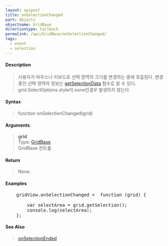 ```yaml
---
layout: apipost
title: onSelectionChanged
part: Objects
objectname: GridBase
directiontype: Callback
permalink: /api/GridBase/onSelectionChanged/
tags:
  - event
  - selection
---
```



#### Description

> 사용자가 마우스나 키보드로 선택 영역의 크기를 변경하는 중에 호출된다. 변경 중인 선택 영역의 정보는 [getSelectionData](/api/GridBase/getSelectionData/) 함수로 알 수 있다.  
> grid.SelectOptions.style이 none인경우 발생하지 않는다  

#### Syntax

> function onSelectionChanged(grid)  

#### Arguments

> **grid**  
> Type: [GridBase](/api/GridBase/)  
> GridBase 컨트롤  

#### Return

> None.  

#### Examples 

<pre class="prettyprint">
    gridView.onSelectionChanged =  function (grid) {
        <!-- var cells = grid.getSelectionData(); -->
        var selectArea = grid.getSelection();
        console.log(selectArea);  
    };
</pre>

#### See Also
> [onSelectionEnded](/api/GridBase/onSelectionEnded)